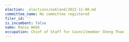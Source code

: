 ```yaml
---
election: _elections/oakland/2022-11-08.md
committee_name: No committee registered
filer_id: ''
is_incumbent: false
name: Rania Webb
occupation: Chief of Staff for Councilmember Sheng Thao
---
```

